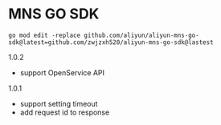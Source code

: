 # MNS GO SDK

```shell
go mod edit -replace github.com/aliyun/aliyun-mns-go-sdk@latest=github.com/zwjzxh520/aliyun-mns-go-sdk@lastest
```

1.0.2
  - support OpenService API

1.0.1
  - support setting timeout
  - add request id to response
